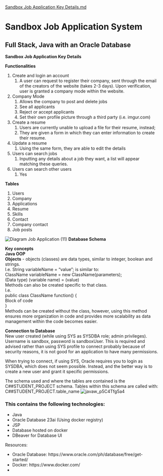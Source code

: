 [Sandbox Job Application Key Details.md](https://github.com/user-attachments/files/18285691/Sandbox.Job.Application.Key.Details.md)
<h1>Sandbox Job Application System</h1>
<h2>Full Stack, Java with an Oracle Database</h2>

**Sandbox Job Application Key Details**

**Functionalities**

1. Create and login an account  
   1. A user can request to register their company, sent through the email of the creators of the website (takes 2-3 days). Upon verification, user is granted a company mode within the website.  
2. Company Mode  
   1. Allows the company to post and delete jobs  
   2. See all applicants  
   3. Reject or accept applicants  
   4. Set their own profile picture through a third party (i.e. imgur.com)  
3. Create a resume  
   1. Users are currently unable to upload a file for their resume, instead;  
   2. They are given a form in which they can enter information to create their resume.  
4. Update a resume  
   1. Using the same form, they are able to edit the details  
5. Users can search jobs  
   1. Inputting any details about a job they want, a list will appear matching these queries.  
6. Users can search other users  
   1. Yes

**Tables**

1. Users  
2. Company  
3. Applications  
4. Resume  
5. Skills  
6. Contact  
7. Company contact  
8. Job posts

![Diagram Job Application (11)](https://github.com/user-attachments/assets/667ca38e-192f-4b4b-9888-02bdfe73c107) 
**Database Schema**

**Key concepts**  
**Java OOP**  
	**Objects** \- objects (classes) are data types, similar to integer, boolean and strings.  
		I.e. String variableName \= “value”; is similar to:  
		      ClassName variableName \= new ClassName(parameters);  
		      (Data type) (variable name) \= (value)  
	Methods can also be created specific to that class.  
		I.e.   
public class ClassName function() {  
			Block of code  
		}  
	Methods can be created without the class, however, using this method ensures more organization in code and provides more scalability as data management within the code becomes easier.

**Connection to Database**  
New user created (while using SYS as SYSDBA role; admin privileges). Username is sandbox, password is sandboxUser. This is required and advised rather than using SYS profile to connect probably because of security reasons, it is not good for an application to have many permissions. 

When trying to connect, if using SYS, Oracle requires you to login as SYSDBA, which does not seem possible. Instead, and the better way is to create a new user and grant it specific permissions.

The schema used and where the tables are contained is the C\#\#STUDENT\_PROJECT schema. Tables within this schema are called with: C\#\#STUDENT\_PROJECT.table\_name
![javaw_p5C4Tfg5a4](https://github.com/user-attachments/assets/75539646-0ebe-4379-9086-7ee5900c3f39)


<h3>This contains the following technologies:</h3>
<ul>
  <li>Java</li>
  <li>Oracle Database 23ai (Using docker registry)</li>
  <li>JSP</li>
  <li>Database hosted on docker</li>
  <li>DBeaver for Database UI</li>
</ul>

Resources:
<ul>
  <li>Oracle Database: https://www.oracle.com/ph/database/free/get-started/</li>
  <li>Docker: https://www.docker.com/</li>
  <li></li>
</ul>
